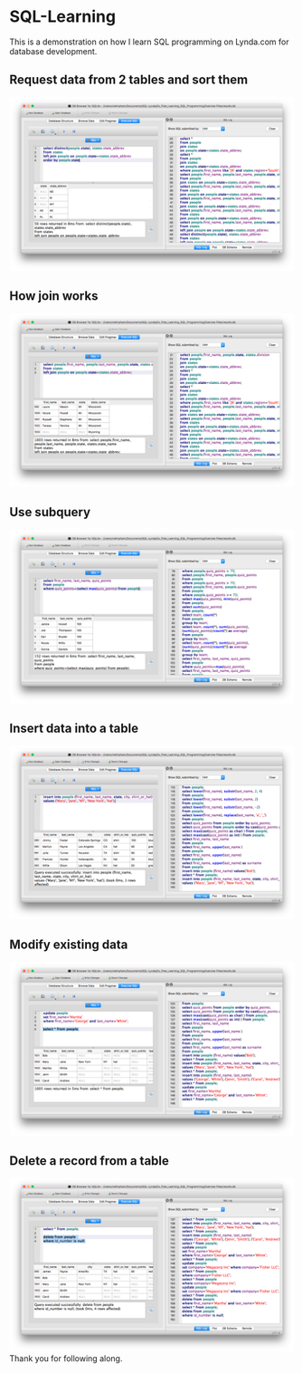 # SQL-Learning
This is a demonstration on how I learn SQL programming on Lynda.com for database development.
## Request data from 2 tables and sort them
![Alt text](/SQL-order-by.png?raw=true)
## How join works
![Alt text](/SQL-join.png?raw=true)
## Use subquery
![Alt text](/SQL-subquery.png?raw=true)
## Insert data into a table
![Alt text](/SQL-insert-data.png?raw=true)
## Modify existing data
![Alt text](/SQL-modify-data.png?raw=true)
## Delete a record from a table
![Alt text](/SQL-delete-data.png?raw=true)
Thank you for following along.
